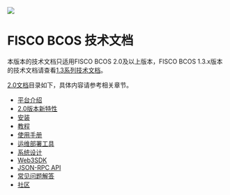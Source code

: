 ![](https://github.com/FISCO-BCOS/FISCO-BCOS/raw/master/docs/images/FISCO_BCOS_Logo.svg?sanitize=true)

# FISCO BCOS 技术文档

本版本的技术文档只适用FISCO BCOS 2.0及以上版本，FISCO BCOS 1.3.x版本的技术文档请查看[1.3系列技术文档](https://fisco-bcos-documentation.readthedocs.io/zh_CN/release-1.3/)。

[2.0文档](https://fisco-bcos-documentation.readthedocs.io/zh_CN/latest/)目录如下，具体内容请参考相关章节。

- [平台介绍](https://fisco-bcos-documentation.readthedocs.io/zh_CN/release-2/docs/introduction.html)
- [2.0版本新特性](https://fisco-bcos-documentation.readthedocs.io/zh_CN/release-2/docs/what_is_new.html)
- [安装](https://fisco-bcos-documentation.readthedocs.io/zh_CN/release-2/docs/installation.html)
- [教程](https://fisco-bcos-documentation.readthedocs.io/zh_CN/release-2/docs/tutorial/index.html)
- [使用手册](https://fisco-bcos-documentation.readthedocs.io/zh_CN/release-2/docs/manual/index.html)
- [运维部署工具](https://fisco-bcos-documentation.readthedocs.io/zh_CN/release-2/docs/enterprise_tools/index.html)
- [系统设计](https://fisco-bcos-documentation.readthedocs.io/zh_CN/release-2/docs/design/index.html)
- [Web3SDK](https://fisco-bcos-documentation.readthedocs.io/zh_CN/release-2/docs/sdk/java_sdk.html)
- [JSON-RPC API](https://fisco-bcos-documentation.readthedocs.io/zh_CN/release-2/docs/api.html)
- [常见问题解答](https://fisco-bcos-documentation.readthedocs.io/zh_CN/release-2/docs/faq.html)
- [社区](https://fisco-bcos-documentation.readthedocs.io/zh_CN/release-2/docs/community.html)
